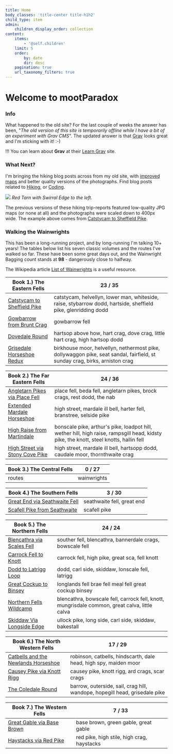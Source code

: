 ```yaml
---
title: Home
body_classes: 'title-center title-h1h2'
child_type: item
admin:
    children_display_order: collection
content:
    items:
        - '@self.children'
    limit: 5
    order:
        by: date
        dir: desc
    pagination: true
    url_taxonomy_filters: true
---
```


# Welcome to mootParadox

### Info

What happened to the old site? For the last couple of weeks the answer has been, "*The old version of this site is temporarily offline while I have a bit of an experiment with Grav CMS*". The updated answer is that [Grav](https://getgrav.org/) looks great and I'm sticking with it! :-)

!!! You can learn about **Grav** at their [Learn Grav](http://learn.getgrav.org) site.

### What Next?

I'm bringing the hiking blog posts across from my old site, with [improved maps](/coding/simple-self-hosted-gpx-map) and better quality versions of the photographs. Find blog posts related to [Hiking](/hiking), or [Coding](/coding).

![](/hiking/catstycam-to-sheffield-pike/swirral-edge-and-red-tarn.jpg)
*Red Tarn with Swirral Edge to the left.*

The previous versions of these hiking trip-reports featured low-quality JPG maps (or none at all) and the photographs were scaled down to 400px wide. The example above comes from [Catstycam to Sheffield Pike](/hiking/catstycam-to-sheffield-pike).

### Walking the Wainwrights

This has been a long-running project, and by long-running I'm talking 10+ years! The tables below list his seven classic volumes and the routes I've walked so far. These have been some great days out, and the Wainwright Bagging count stands at **98** - dangerously close to halfway.

The Wikipedia article [List of Wainwrights](https://en.wikipedia.org/wiki/List_of_Wainwrights) is a useful resource.

| **Book 1.) The Eastern Fells** | **23 / 35** |
| --- | --- |
| [Catstycam to Sheffield Pike](/hiking/catstycam-to-sheffield-pike) | catstycam, helvellyn, lower man, whiteside, raise, stybarrow dodd, hartside, sheffield pike, glenridding dodd |
| [Gowbarrow from Brunt Crag](/hiking/gowbarrow-from-brunt-crag) | gowbarrow fell |
| [Dovedale Round](/hiking/dovedale-round) | hartsop above how, hart crag, dove crag, little hart crag, high hartsop dodd |
| [Grisedale Horseshoe Redux](/hiking/grisedale-horseshoe-redux) | birkhouse moor, helvellyn, nethermost pike, dollywaggon pike, seat sandal, fairfield, st sunday crag, birks, arniston crag |

| **Book 2.) The Far Eastern Fells** | **24 / 36** |
| --- | --- |
| [Angletarn Pikes via Place Fell](/hiking/angletarn-pikes-via-place-fell) | place fell, beda fell, angletarn pikes, brock crags, rest dodd, the nab |
| [Extended Mardale Horseshoe](/hiking/extended-mardale-horseshoe) | high street, mardale ill bell, harter fell, branstree, selside pike |
| [High Raise from Martindale](/hiking/high-raise-from-martindale) | bonscale pike, arthur's pike, loadpot hill, wether hill, high raise, rampsgill head, kidsty pike, the knott, steel knotts, hallin fell |
| [High Street via Stony Cove Pike](/hiking/high-street-via-stony-cove-pike) | high street, mardale ill bell, hartsopp dodd, caudale moor, thornthwaite crag |

| **Book 3.) The Central Fells** | **0 / 27** |
| --- | --- |
| routes | wainwrights |

| **Book 4.) The Southern Fells** | **3 / 30** |
| --- | --- |
| [Great End via Seathwaite Fell](/hiking/scafell-pike-from-seathwaite) | seathwaite fell, great end |
| [Scafell Pike from Seathwaite](/hiking/scafell-pike-from-seathwaite) | scafell pike |

| **Book 5.) The Northern Fells** | **24 / 24** |
| --- | --- |
| [Blencathra via Scales Fell](/hiking/blencathra-via-scales-fell) | souther fell, blencathra, bannerdale crags, bowscale fell |
| [Carrock Fell to Knott](/hiking/carrock-fell-to-knott) | carrock fell, high pike, great sca, fell knott |
| [Dodd to Latrigg Loop](/hiking/dodd-to-latrigg-loop) | dodd, carl side, skiddaw, lonscale fell, latrigg |
| [Great Cockup to Binsey](/hiking/great-cockup-to-binsey) | longlands fell brae fell meal fell great cockup binsey |
| [Northern Fells Wildcamp](/hiking/northern-fells-wildcamp) | blencathra, bowscale fell, carrock fell, knott, mungrisdale common, great calva, little calva |
| [Skiddaw Via Longside Edge](/hiking/skiddaw-via-longside-edge) | ullock pike, long side, carl side, skiddaw, bakestall |

| **Book 6.) The North Western Fells** | **17 / 29** |
| --- | --- |
| [Catbells and the Newlands Horseshoe](/hiking/catbells-and-the-newlands-horseshoe) | robinson, catbells, hindscarth, dale head, high spy, maiden moor |
| [Causey Pike via Knott Rigg](/hiking/causey-pike-via-knott-rigg) | causey pike, knott rigg, ard crags, scar crags |
| [The Coledale Round](/hiking/the-coledale-round) | barrow, outerside, sail, crag hill, wandope, hopegill head, grisedale pike |

| **Book 7.) The Western Fells** | **7 / 33** |
| --- | --- |
| [Great Gable via Base Brown](/hiking/great-gable-via-base-brown) | base brown, green gable, great gable |
| [Haystacks via Red Pike](/hiking/haystacks-via-red-pike) | red pike, high stile, high crag, haystacks |